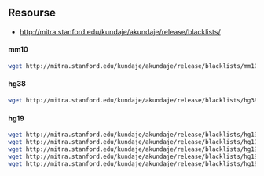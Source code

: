 ## Resourse
* http://mitra.stanford.edu/kundaje/akundaje/release/blacklists/

#### mm10
``` bash
wget http://mitra.stanford.edu/kundaje/akundaje/release/blacklists/mm10-mouse/mm10.blacklist.bed.gz
```

#### hg38
``` bash
wget http://mitra.stanford.edu/kundaje/akundaje/release/blacklists/hg38-human/hg38.blacklist.bed.gz
```

#### hg19
``` bash
wget http://mitra.stanford.edu/kundaje/akundaje/release/blacklists/hg19-human/Anshul_Hg19UltraHighSignalArtifactRegions.bed.gz
wget http://mitra.stanford.edu/kundaje/akundaje/release/blacklists/hg19-human/Duke_Hg19SignalRepeatArtifactRegions.bed.gz
wget http://mitra.stanford.edu/kundaje/akundaje/release/blacklists/hg19-human/seq.cov01.ONHG19.bed.gz
wget http://mitra.stanford.edu/kundaje/akundaje/release/blacklists/hg19-human/wgEncodeHg19ConsensusSignalArtifactRegions.bed.gz
wget http://mitra.stanford.edu/kundaje/akundaje/release/blacklists/hg19-human/hg19-blacklist-README.pdf
```
